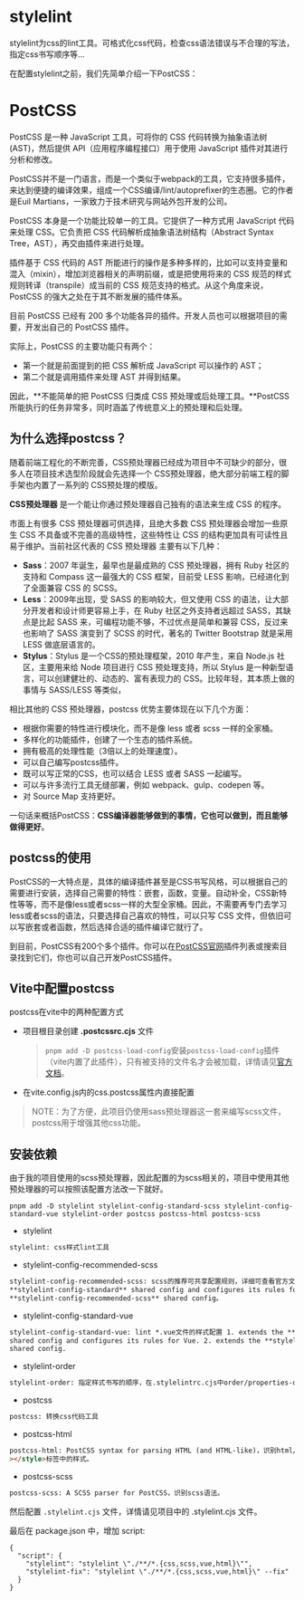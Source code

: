 # stylelint

stylelint为css的lint工具。可格式化css代码，检查css语法错误与不合理的写法，指定css书写顺序等...

在配置stylelint之前，我们先简单介绍一下PostCSS：

# PostCSS

PostCSS 是一种 JavaScript 工具，可将你的 CSS 代码转换为抽象语法树 (AST)，然后提供 API（应用程序编程接口）用于使用 JavaScript 插件对其进行分析和修改。

PostCSS并不是一门语言，而是一个类似于webpack的工具，它支持很多插件，来达到便捷的编译效果，组成一个CSS编译/lint/autoprefixer的生态圈。它的作者是Euil Martians，一家致力于技术研究与网站外包开发的公司。

PostCSS 本身是一个功能比较单一的工具。它提供了一种方式用 JavaScript 代码来处理 CSS。它负责把 CSS 代码解析成抽象语法树结构（Abstract Syntax Tree，AST），再交由插件来进行处理。

插件基于 CSS 代码的 AST 所能进行的操作是多种多样的，比如可以支持变量和混入（mixin），增加浏览器相关的声明前缀，或是把使用将来的 CSS 规范的样式规则转译（transpile）成当前的 CSS 规范支持的格式。从这个角度来说，PostCSS 的强大之处在于其不断发展的插件体系。

目前 PostCSS 已经有 200 多个功能各异的插件。开发人员也可以根据项目的需要，开发出自己的 PostCSS 插件。

实际上，PostCSS 的主要功能只有两个：

- 第一个就是前面提到的把 CSS 解析成 JavaScript 可以操作的 AST；
- 第二个就是调用插件来处理 AST 并得到结果。

因此，**不能简单的把 PostCSS 归类成 CSS 预处理或后处理工具。**PostCSS 所能执行的任务非常多，同时涵盖了传统意义上的预处理和后处理。

## 为什么选择postcss？

随着前端工程化的不断完善，CSS预处理器已经成为项目中不可缺少的部分，很多人在项目技术选型阶段就会先选择一个 CSS预处理器，绝大部分前端工程的脚手架也内置了一系列的 CSS预处理的模版。

**CSS预处理器** 是一个能让你通过预处理器自己独有的语法来生成 CSS 的程序。

市面上有很多 CSS 预处理器可供选择，且绝大多数 CSS 预处理器会增加一些原生 CSS 不具备或不完善的高级特性，这些特性让 CSS 的结构更加具有可读性且易于维护。当前社区代表的 CSS 预处理器 主要有以下几种：

- **Sass**：2007 年诞生，最早也是最成熟的 CSS 预处理器，拥有 Ruby 社区的支持和 Compass 这一最强大的 CSS 框架，目前受 LESS 影响，已经进化到了全面兼容 CSS 的 SCSS。
- **Less**：2009年出现，受 SASS 的影响较大，但又使用 CSS 的语法，让大部分开发者和设计师更容易上手，在 Ruby 社区之外支持者远超过 SASS，其缺点是比起 SASS 来，可编程功能不够，不过优点是简单和兼容 CSS，反过来也影响了 SASS 演变到了 SCSS 的时代，著名的 Twitter Bootstrap 就是采用 LESS 做底层语言的。
- **Stylus**：Stylus 是一个CSS的预处理框架，2010 年产生，来自 Node.js 社区，主要用来给 Node 项目进行 CSS 预处理支持，所以 Stylus 是一种新型语言，可以创建健壮的、动态的、富有表现力的 CSS。比较年轻，其本质上做的事情与 SASS/LESS 等类似，

相比其他的 CSS 预处理器，postcss 优势主要体现在以下几个方面：

- 根据你需要的特性进行模块化，而不是像 less 或者 scss 一样的全家桶。
- 多样化的功能插件，创建了一个生态的插件系统。
- 拥有极高的处理性能（3倍以上的处理速度）。
- 可以自己编写postcss插件。
- 既可以写正常的CSS，也可以结合 LESS 或者 SASS 一起编写。
- 可以与许多流行工具无缝部署，例如 webpack、gulp、codepen 等。
- 对 Source Map 支持更好。

一句话来概括PostCSS：**CSS编译器能够做到的事情，它也可以做到，而且能够做得更好**。

## postcss的使用

PostCSS的一大特点是，具体的编译插件甚至是CSS书写风格，可以根据自己的需要进行安装，选择自己需要的特性：嵌套，函数，变量。自动补全，CSS新特性等等，而不是像less或者scss一样的大型全家桶。因此，不需要再专门去学习less或者scss的语法，只要选择自己喜欢的特性，可以只写 CSS 文件，但依旧可以写嵌套或者函数，然后选择合适的插件编译它就行了。

到目前，PostCSS有200个多个插件。你可以在[PostCSS官网](https://postcss.org/docs/postcss-architecture)插件列表或搜索目录找到它们，你也可以自己开发PostCSS插件。

## Vite中配置postcss

postcss在vite中的两种配置方式

- 项目根目录创建 **.postcssrc.cjs** 文件
  > `pnpm add -D postcss-load-config`安装`postcss-load-config`插件（vite内置了此插件），只有被支持的文件名才会被加载，详情请见[官方文档](https://github.com/postcss/postcss-load-config)。
- 在vite.config.js内的css.postcss属性内直接配置

> NOTE：为了方便，此项目仍使用sass预处理器这一套来编写scss文件，postcss用于增强其他css功能。

## 安装依赖

由于我的项目使用的scss预处理器，因此配置的为scss相关的，项目中使用其他预处理器的可以按照该配置方法改一下就好。

```shell
pnpm add -D stylelint stylelint-config-standard-scss stylelint-config-standard-vue stylelint-order postcss postcss-html postcss-scss
```

- stylelint

```html
stylelint: css样式lint工具
```

- stylelint-config-recommended-scss

```html
stylelint-config-recommended-scss: scss的推荐可共享配置规则，详细可查看官方文档 1. extends the
**stylelint-config-standard** shared config and configures its rules for SCSS； 2. extends the
**stylelint-config-recommended-scss** shared config。
```

- stylelint-config-standard-vue

```html
stylelint-config-standard-vue: lint *.vue文件的样式配置 1. extends the **stylelint-config-standard**
shared config and configures its rules for Vue. 2. extends the **stylelint-config-recommended-vue**
shared config.
```

- stylelint-order

```html
stylelint-order: 指定样式书写的顺序，在.stylelintrc.cjs中order/properties-order指定顺序
```

- postcss

```html
postcss: 转换css代码工具
```

- postcss-html

```html
postcss-html: PostCSS syntax for parsing HTML (and HTML-like)，识别html/vue等 中的<style
></style>标签中的样式。
```

- postcss-scss

```html
postcss-scss: A SCSS parser for PostCSS，识别scss语法。
```

然后配置 `.stylelint.cjs` 文件，详情请见项目中的 .stylelint.cjs 文件。

最后在 package.json 中，增加 script:

```shell
{
  "script": {
    "stylelint": "stylelint \"./**/*.{css,scss,vue,html}\"",
    "stylelint-fix": "stylelint \"./**/*.{css,scss,vue,html}\" --fix"
  }
}
```
